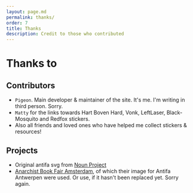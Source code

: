 ```yaml
---
layout: page.md
permalink: thanks/
order: 7
title: Thanks
description: Credit to those who contributed
---
```


# Thanks to
## Contributors
- `Pigeon`. Main developer & maintainer of the site. It's me. I'm writing in third person. Sorry.
- `Matty` for the links towards Hart Boven Hard, Vonk, LeftLaser, Black-Mosquito and Redfox stickers.
- Also all friends and loved ones who have helped me collect stickers & resources!

## Projects
- Original antifa svg from [Noun Project](https://thenounproject.com/icon/antifa-1245689/)
- [Anarchist Book Fair Amsterdam](https://anarchistbookfairamsterdam.blackblogs.org/nl/2018/10/19/antifa-antwerpen-2/), of which their image for Antifa Antwerpen were used. Or use, if it hasn't been replaced yet. Sorry again.
